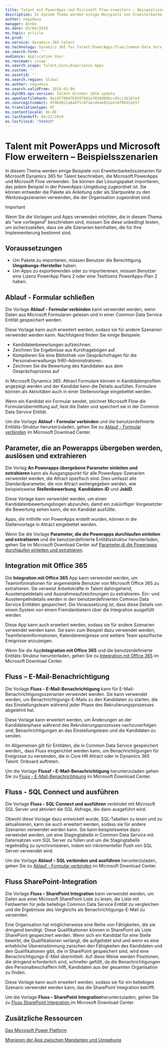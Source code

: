 ```yaml
---
title: Talent mit PowerApps und Microsoft Flow erweitern – Beispielsszenarien
description: In diesem Thema werden einige Beispiele von Erweiterbarkeitsszenarien für Microsoft Dynamics 365 for Talent beschrieben, die Microsoft PowerApps und Microsoft Flow verwenden.
author: negudava
manager: Annbe
ms.date: 03/04/2018
ms.topic: article
ms.prod: ''
ms.service: dynamics-365-talent
ms.technology: Dynamics 365 for Talent;PowerApps;Flow;Common Data Service
ms.search.form: ''
audience: Application User
ms.reviewer: josaw
ms.search.scope: Talent;Core;Experience Apps
ms.custom: ''
ms.assetid: ''
ms.search.region: Global
ms.author: negudava
ms.search.validFrom: 2019-03-04
ms.dyn365.ops.version: Talent October 2018 update
ms.openlocfilehash: 0aa3578047b9397682a7039d0dbcc05cc1b167e4
ms.sourcegitcommit: 9796d022a8abf5c07abcdee6852ee34f06d2eb57
ms.translationtype: HT
ms.contentlocale: de-DE
ms.lasthandoff: 04/12/2019
ms.locfileid: "949919"
---
```

# <a name="extend-talent-by-using-powerapps-and-microsoft-flow---example-scenarios"></a>Talent mit PowerApps und Microsoft Flow erweitern – Beispielsszenarien

In diesem Thema werden einige Beispiele von Erweiterbarkeitsszenarien für Microsoft Dynamics 365 for Talent beschrieben, die Microsoft PowerApps und Microsoft Flow verwenden. Sie können das Lösungspaket importieren, das jedem Beispiel in der PowerApps-Umgebung zugeordnet ist. Sie können entweder die Pakete als Anleitung oder als Startpunkte zu den Werkzeugszenarien verwenden, die der Organisation zugeordnet sind.

> [!IMPORTANT]
> Wenn Sie die Vorlagen und Apps verwenden möchten, die in diesem Thema als "wie vorliegend" beschrieben sind, müssen Sie diese unbedingt testen, um sicherzustellen, dass sie alle Szenarien beinhalten, die für Ihre Implementierung bestimmt sind.


## <a name="prerequisites"></a>Voraussetzungen

- Um Pakete zu importieren, müssen Benutzer die Berechtigung **Umgebungs-Hersteller** haben.
- Um Apps zu exportierenden oder zu importierenen, müssen Benutzer eine Lizenz PowerApp Plans 2 oder eine Testlizenz PowerApps-Plan 2 haben.

## <a name="flow--form-connect"></a>Ablauf - Formular schließen

Die Vorlage **Ablauf - Formular verbinden** kann verwendet werden, wenn Daten aus Microsoft Formularen gelesen und in einer Common Data Service Entität gespeichert werden.

Diese Vorlage kann auch erweitert werden, sodass sie für andere Szenarien verwendet werden kann. Nachfolgend finden Sie einige Beispiele:

- Kandidatenbewertungen aufzeichnen.
- Zeichnen Sie Ergebnisse aus Kursfragebögen auf.
- Kompilieren Sie eine Bibliothek von Gesprächsfragen für die Personalverwaltungs (HR)-Administratoren.
- Zeichnen Sie die Bewertung des Kandidaten aus dem Gesprächsprozess auf

In Microsoft Dynamics 365:  Attract Formulare können in Kandidatenprofilen angezeigt werden und der Kandidat kann die Details ausfüllen. Formulare können als Aktivitäten auch in einer Stellenvorlage eingebettet werden.

Wenn ein Kandidat ein Formular sendet, zeichnet Microsoft Flow die Formularübermittlung auf, liest die Daten und speichert sie in der Common Data Service Entität.

Um die Vorlage **Ablauf - Formular verbinden** und die benutzerdefinierte Entitäts-Struktur herunterzuladen, gehen Sie zu [Ablauf - Formular verbinden](https://go.microsoft.com/fwlink/?linkid=2081988) im Microsoft Download Center.

## <a name="initiate-and-extract-parameters-passed-to-powerapps"></a>Parameter, die an Powerapps übergeben werden, auslösen und extrahieren

Die Vorlag **An Powerapps übergebene Parameter einleiten und extrahieren** kann als Ausgangspunkt für alle PowerApps-Szenarien verwendet werden, die Attract spezfisch sind. Dies umfasst alle Standardparameter, die von Attract weitergegeben werden, wie beispielsweise **Stellenbewerbung**, **Kandidaten-ID** und **JobID**.

Diese Vorlage kann verwendet werden, um einen Kandidatenbewertungsbogen abzurufen, damit ein zukünftiger Vorgesetzter die Bewertung sehen kann, die ein Kandidat ausfüllte.

Apps, die mithilfe von PowerApps erstellt wurden, können in die Stellenvorlage in Attract eingebettet werden.

Wenn Sie die Vorlage **Parameter, die die Powerapps durchlaufen einleiten und extrahieren** und die benutzerdefinierte Entitätsstruktur herunterladen, gehen Sie im Microsoft Download Center auf [Parameter,di die Powerapps durchlaufen einleiten und extrahieren](https://go.microsoft.com/fwlink/?linkid=2081991).

## <a name="integration-with-office-365"></a>Integration mit Office 365

Die **Integration mit Office 365** App kann verwendet werden, um Teaminformationen für angemeldete Benutzer von Microsoft Office 365 zu extrahieren. Sie verweist Arbeitskräfte in Talent dahingehend, Ausstempeldetails und Ausnahmeaufzeichnungen zu extrahieren. Ein- und Ausstempelndetails werden in den benutzerdefinierten Common Data Service Entitäten gespeichert. Die Voraussetzung ist, dass diese Details von einem System von einem Fremdanbietern über die Integration ausgefüllt werden.

Diese App kann auch erweitert werden, sodass sie für andere Szenarien verwendet werden kann. Sie kann zum Beispiel dazu verwendet werden, Teamferieninformationen, Kalenderereignisse und weitere Team spezifische Ereignisse anzuzeigen.

Wenn Sie die App**Integration mit Office 365** und die benutzerdefinierte Entitäts-Struktur herunterladen, gehen Sie zu [Integration mit Office 365](https://go.microsoft.com/fwlink/?linkid=2081787) im Microsoft Download Center.

## <a name="flow--email-notification"></a>Fluss – E-Mail-Benachrichtigung

Die Vorlage **Fluss - E-Mail-Benachrichtigung** kann für E-Mail-Benachrichtigungsszenarien verwendet werden. Sie kann verwendet werden, um Benachrichtigungs-E-Mails zu den Kandidaten zu starten, die das Einstellungsteam während jeder Phase des Rekrutierungsprozesses abgelehnt hat.

Diese Vorlage kann erweitert werden, um Änderungen an der Kandidatenphase während des Rekrutierungsprozesses nachzuverfolgen und, Benachrichtigungen an das Einstellungsteam und die Kandidaten zu senden.

Im Allgemeinen gilt für Entitäten, die in Common Data Service gespeichert werden,, dass Fluss eingerichtet werden kann, um Benachrichtigungen für Ereignisse zu versenden, die in Core HR Attract oder in Dynamics 365 Talent: Onboard auftreten.

Um die Vorlage **Flussf - E-Mail-Benachrichtigung** herunterzuladen gehen Sie zu [Fluss - E-Mail-Benachrichtigung](https://go.microsoft.com/fwlink/?linkid=2082103) im Microsoft Download Center.

## <a name="flow--sql-connect-and-execute"></a>Fluss - SQL Connect und ausführen

Die Vorlage **Fluss - SQL Connect und ausführen** verbindet mit  Microsoft SQL Server und aktiviert die SQL Abfrage, die dann ausgeführt wird.

Obwohl diese Vorlage dazu entwickelt wurde, SQL-Tabellen zu lesen und zu aktualisieren, kann sie auch erweitert werden, sodass sie für andere Szenarien verwendet werden kann. Sie kann beispielsweise dazu verwendet werden, um eine Stagingtabelle in Common Data Service mit Datensätzen vom SQL Server zu füllen und um die Stagingtabelle regelmäßig zu synchronisieren, indem ein inkrementeller Push von SQL Server verwendet wird.

Um die Vorlage **Ablauf - SQL verbinden und ausführen** herunterzuladen, gehen Sie zu [Ablauf - Formular verbinden](https://go.microsoft.com/fwlink/?linkid=2081789) im Microsoft Download Center.

## <a name="flow--sharepoint-integration"></a>Fluss SharePoint-Integration

Die Vorlage **Fluss – SharePoint Integration** kann verwendet werden, um Daten aus einer Microsoft SharePoint  Liste zu lesen, die Liste mit Feldwerten für jede beliebige Common Data Service Entität zu vergleichen und die Ergebnisse des Vergleichs als Benachrichtigungs-E-Mail zu versenden. 

Eine Organisation hat möglicherweise eine Reihe von Fähigkeiten, die sie dringend benötigt. Diese Qualifikationen können in SharePoint als Liste SharePoint gespeichert werden. Wenn sich ein Kandidat für eine Stelle bewirbt, die Qualifikationen verlangt, die aufgelistet sind und wenn es eine erhebliche Übereinstimmung zwischen den Fähigkeiten des Kandidaten und den Qualifikationen gibt, die in SharePoint gespeichert sind, wird eine  Benachrichtigungs-E-Mail übermittelt. Auf diese Weise werden Positionen, die dringend erforderlich sind, schneller gefüllt, da die Benachrichtigungen den Personalbeschaffern hilft, Kandidaten aus der gesamten Organisation zu finden.

Diese Vorlage kann auch erweitert werden, sodass sie für ein beliebiges Szenario verwendet werden kann, das die SharePoint Integration betrifft.

Um die Vorlage **Fluss – SharePoint Integration**herunterzuladen, gehen Sie zu [Fluss SharePoint Integration ](https://go.microsoft.com/fwlink/?linkid=2082109) im Microsoft Download Center.



## <a name="additional-resources"></a>Zusätzliche Ressourcen

[Das Microsoft Power Platform](https://docs.microsoft.com/power-platform/admin/admin-documentation)

[Migrieren der App zwischen Mandanten und Umgebung](https://docs.microsoft.com/en-us/power-platform/admin/environment-and-tenant-migration)
